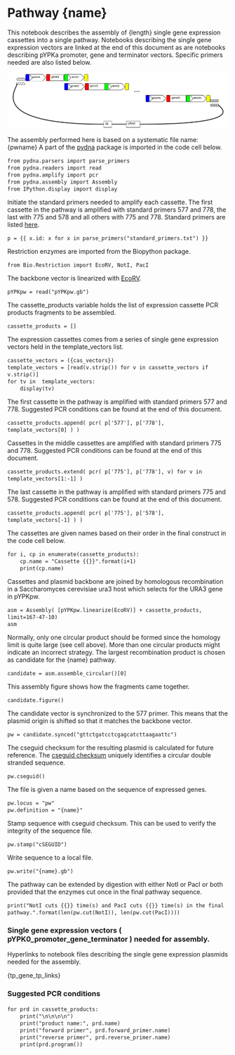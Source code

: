 # Pathway {name}

This notebook describes the assembly of {length} single gene expression cassettes into a single pathway.
Notebooks describing the single gene expression vectors are linked at the end of this document as are notebooks
describing pYPKa promoter, gene and terminator vectors. Specific primers needed are also listed below.

![pathway with N genes](pw.png "pathway with N genes")

The assembly performed here is based on a systematic file name: {pwname}
A part of the [pydna](https://pypi.python.org/pypi/pydna/) package is imported in the code cell below.

    from pydna.parsers import parse_primers
    from pydna.readers import read
    from pydna.amplify import pcr
    from pydna.assembly import Assembly
    from IPython.display import display

Initiate the standard primers needed to amplify each cassette.
The first cassette in the pathway is amplified with standard
primers 577 and 778, the last with
775 and 578 and all others with 775 and 778.
Standard primers are listed [here](standard_primers.txt).

	p = {{ x.id: x for x in parse_primers("standard_primers.txt") }}

Restriction enzymes are imported from the Biopython package.

	from Bio.Restriction import EcoRV, NotI, PacI

The backbone vector is linearized with [EcoRV](http://rebase.neb.com/rebase/enz/EcoRV.html).

	pYPKpw = read("pYPKpw.gb")

The cassette_products variable holds the list of expression cassette PCR products fragments to
be assembled.

	cassette_products = []

The expression cassettes comes from a series of single gene expression vectors
held in the template_vectors list.

    cassette_vectors = ({cas_vectors})
    template_vectors = [read(v.strip()) for v in cassette_vectors if v.strip()]
    for tv in  template_vectors:
        display(tv)

The first cassette in the pathway is amplified with standard primers 577 and 778. Suggested PCR conditions can be found at the end of this document.

	cassette_products.append( pcr( p['577'], p['778'],  template_vectors[0] ) )

Cassettes in the middle cassettes are amplified with standard primers 775 and 778. Suggested PCR conditions can be found at the end of this document.

	cassette_products.extend( pcr( p['775'], p['778'], v) for v in template_vectors[1:-1] )

The last cassette in the pathway is amplified with standard primers 775 and 578. Suggested PCR conditions can be found at the end of this document.

	cassette_products.append( pcr( p['775'], p['578'], template_vectors[-1] ) )

The cassettes are given names based on their order in the final construct in the code cell below.

	for i, cp in enumerate(cassette_products):
		cp.name = "Cassette {{}}".format(i+1)
		print(cp.name)

Cassettes and plasmid backbone are joined by homologous recombination in a Saccharomyces cerevisiae ura3 host
which selects for the URA3 gene in pYPKpw.

	asm = Assembly( [pYPKpw.linearize(EcoRV)] + cassette_products, limit=167-47-10)
	asm

Normally, only one circular product should be formed since the
homology limit is quite large (see cell above). More than one
circular products might indicate an incorrect strategy.
The largest recombination product is chosen as candidate for
the {name} pathway.

	candidate = asm.assemble_circular()[0]

This assembly figure shows how the fragments came together.

	candidate.figure()

The candidate vector is synchronized to the 577 primer. This means that
the plasmid origin is shifted so that it matches the backbone vector.

	pw = candidate.synced("gttctgatcctcgagcatcttaagaattc")

The cseguid checksum for the resulting plasmid is calculated for future reference.
The [cseguid checksum](http://pydna.readthedocs.org/en/latest/pydna.html#pydna.utils.cseguid)
uniquely identifies a circular double stranded sequence.

	pw.cseguid()

The file is given a name based on the sequence of expressed genes.

	pw.locus = "pw"
	pw.definition = "{name}"

Stamp sequence with cseguid checksum. This can be used to verify the
integrity of the sequence file.

	pw.stamp("cSEGUID")

Write sequence to a local file.

	pw.write("{name}.gb")

The pathway can be extended by digestion with either NotI or PacI or both provided that the enzymes cut once in the final pathway sequence.

	print("NotI cuts {{}} time(s) and PacI cuts {{}} time(s) in the final pathway.".format(len(pw.cut(NotI)), len(pw.cut(PacI))))

### Single gene expression vectors ( pYPK0_promoter_gene_terminator ) needed for assembly.

Hyperlinks to notebook files describing the single gene expression plasmids needed for the assembly.

{tp_gene_tp_links}

### Suggested PCR conditions

	for prd in cassette_products:
		print("\n\n\n\n")
		print("product name:", prd.name)
		print("forward primer", prd.forward_primer.name)
		print("reverse primer", prd.reverse_primer.name)
		print(prd.program())
